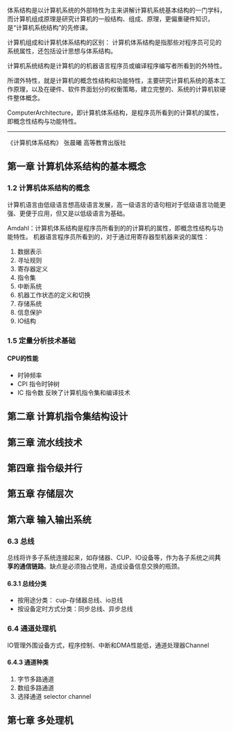 体系结构是以计算机系统的外部特性为主来讲解计算机系统基本结构的一门学科，而计算机组成原理是研究计算机的一般结构、组成、原理，更偏重硬件知识，是“计算机系统结构”的先修课。

计算机组成和计算机体系结构的区别：
计算机体系结构是指那些对程序员可见的系统属性，还包括设计思想与体系结构。

计算机系统结构是计算机的的机器语言程序员或编译程序编写者所看到的外特性。

所谓外特性，就是计算机的概念性结构和功能特性，主要研究计算机系统的基本工作原理，以及在硬件、软件界面划分的权衡策略，建立完整的、系统的计算机软硬件整体概念。

ComputerArchitecture，即计算机体系结构，是程序员所看到的计算机的属性，即概念性结构与功能特性。

---

《计算机体系结构》 张晨曦 高等教育出版社

## 第一章 计算机体系结构的基本概念

### 1.2 计算机体系结构的概念
计算机语言由低级语言想高级语言发展，高一级语言的语句相对于低级语言功能更强、更便于应用，但又是以低级语言为基础。

Amdahl：计算机体系结构是程序员所看到的的计算机的属性，即概念性结构与功能特性。
机器语言程序员所看到的，对于通过用寄存器型机器来说的属性：
1. 数据表示
2. 寻址规则
3. 寄存器定义
4. 指令集
5. 中断系统
6. 机器工作状态的定义和切换
7. 存储系统
8. 信息保护
9. IO结构

### 1.5 定量分析技术基础
#### CPU的性能
* 时钟频率
* CPI 指令时钟树
* IC 指令数 反映了计算机指令集和编译技术

## 第二章 计算机指令集结构设计

## 第三章 流水线技术

## 第四章 指令级并行

## 第五章 存储层次

## 第六章 输入输出系统
### 6.3 总线
总线将许多子系统连接起来，如存储器、CUP、IO设备等，作为各子系统之间**共享的通信链路**。缺点是必须独占使用，造成设备信息交换的瓶颈。
#### 6.3.1 总线分类
* 按用途分类： cup-存储器总线、io总线
* 按设备定时方式分类：同步总线、异步总线
### 6.4 通道处理机
IO管理外围设备方式，程序控制、中断和DMA性能低，通道处理器Channel
#### 6.4.3 通道种类
1. 字节多路通道
2. 数组多路通道
3. 选择通道 selector channel
## 第七章 多处理机